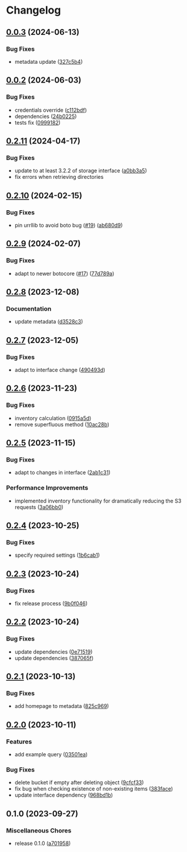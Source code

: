 # Changelog

## [0.0.3](https://github.com/deeporiginbio/snakemake-storage-plugin-deeporigin/compare/v0.0.2...v0.0.3) (2024-06-13)


### Bug Fixes

* metadata update ([327c5b4](https://github.com/deeporiginbio/snakemake-storage-plugin-deeporigin/commit/327c5b49c7bcaa14274612005938cf1290585a12))

## [0.0.2](https://github.com/formiclabs/snakemake-storage-plugin-deeporigin/compare/v0.0.1...v0.0.2) (2024-06-03)


### Bug Fixes

* credentials override ([c112bdf](https://github.com/formiclabs/snakemake-storage-plugin-deeporigin/commit/c112bdfd933a5b0644c7b1ea884c8e2218dc0020))
* dependencies ([24b0225](https://github.com/formiclabs/snakemake-storage-plugin-deeporigin/commit/24b0225a61e379d2d8cb808a9e0188188b23d9a1))
* tests fix ([0999182](https://github.com/formiclabs/snakemake-storage-plugin-deeporigin/commit/09991824b70837fc2d7ee586be667bfdaf36d5dc))

## [0.2.11](https://github.com/snakemake/snakemake-storage-plugin-s3/compare/v0.2.10...v0.2.11) (2024-04-17)


### Bug Fixes

* update to at least 3.2.2 of storage interface ([a0bb3a5](https://github.com/snakemake/snakemake-storage-plugin-s3/commit/a0bb3a5faadef23ac030cd01505327c8fc7cc897))
* fix errors when retrieving directories

## [0.2.10](https://github.com/snakemake/snakemake-storage-plugin-s3/compare/v0.2.9...v0.2.10) (2024-02-15)


### Bug Fixes

* pin urrllib to avoid boto bug ([#19](https://github.com/snakemake/snakemake-storage-plugin-s3/issues/19)) ([ab680d9](https://github.com/snakemake/snakemake-storage-plugin-s3/commit/ab680d9a745aaf018d98b2eed38246e39e0a646d))

## [0.2.9](https://github.com/snakemake/snakemake-storage-plugin-s3/compare/v0.2.8...v0.2.9) (2024-02-07)


### Bug Fixes

* adapt to newer botocore ([#17](https://github.com/snakemake/snakemake-storage-plugin-s3/issues/17)) ([77d789a](https://github.com/snakemake/snakemake-storage-plugin-s3/commit/77d789a2f642322896e2abe68307de4ce3c732f9))

## [0.2.8](https://github.com/snakemake/snakemake-storage-plugin-s3/compare/v0.2.7...v0.2.8) (2023-12-08)


### Documentation

* update metadata ([d3528c3](https://github.com/snakemake/snakemake-storage-plugin-s3/commit/d3528c3d981b04a95ae5bf3a52c3811c196d91df))

## [0.2.7](https://github.com/snakemake/snakemake-storage-plugin-s3/compare/v0.2.6...v0.2.7) (2023-12-05)


### Bug Fixes

* adapt to interface change ([490493d](https://github.com/snakemake/snakemake-storage-plugin-s3/commit/490493dab38bc3900cc19f78b4a2d07d72666155))

## [0.2.6](https://github.com/snakemake/snakemake-storage-plugin-s3/compare/v0.2.5...v0.2.6) (2023-11-23)


### Bug Fixes

* inventory calculation ([0915a5d](https://github.com/snakemake/snakemake-storage-plugin-s3/commit/0915a5d18caf3413cff1891dddd32dff674b2f81))
* remove superfluous method ([10ac28b](https://github.com/snakemake/snakemake-storage-plugin-s3/commit/10ac28ba7b57ab565a278c2df00e4b9d8a9a002a))

## [0.2.5](https://github.com/snakemake/snakemake-storage-plugin-s3/compare/v0.2.4...v0.2.5) (2023-11-15)


### Bug Fixes

* adapt to changes in interface ([2ab1c31](https://github.com/snakemake/snakemake-storage-plugin-s3/commit/2ab1c313107523e6778e61617c8864f9074ed0fc))


### Performance Improvements

* implemented inventory functionality for dramatically reducing the S3 requests ([3a06bb0](https://github.com/snakemake/snakemake-storage-plugin-s3/commit/3a06bb0dc9a890a8734c7cff5989c138a2a657fc))

## [0.2.4](https://github.com/snakemake/snakemake-storage-plugin-s3/compare/v0.2.3...v0.2.4) (2023-10-25)


### Bug Fixes

* specify required settings ([1b6cab1](https://github.com/snakemake/snakemake-storage-plugin-s3/commit/1b6cab11950c5baae4c5930fe537ccc4215e7e19))

## [0.2.3](https://github.com/snakemake/snakemake-storage-plugin-s3/compare/v0.2.2...v0.2.3) (2023-10-24)


### Bug Fixes

* fix release process ([9b0f046](https://github.com/snakemake/snakemake-storage-plugin-s3/commit/9b0f046312cdb7caa09df89fd5e83eee77388f9d))

## [0.2.2](https://github.com/snakemake/snakemake-storage-plugin-s3/compare/v0.2.1...v0.2.2) (2023-10-24)


### Bug Fixes

* update dependencies ([0e71519](https://github.com/snakemake/snakemake-storage-plugin-s3/commit/0e71519ac2722d900edb29d48c1c1de30fd6f0ec))
* update dependencies ([387065f](https://github.com/snakemake/snakemake-storage-plugin-s3/commit/387065f0ae5b5142b5d84746d7900a15ada6344d))

## [0.2.1](https://github.com/snakemake/snakemake-storage-plugin-s3/compare/v0.2.0...v0.2.1) (2023-10-13)


### Bug Fixes

* add homepage to metadata ([825c969](https://github.com/snakemake/snakemake-storage-plugin-s3/commit/825c9693909097c590b8fbc6bf7ffb3b94d0ef4f))

## [0.2.0](https://github.com/snakemake/snakemake-storage-plugin-s3/compare/v0.1.0...v0.2.0) (2023-10-11)


### Features

* add example query ([03501ea](https://github.com/snakemake/snakemake-storage-plugin-s3/commit/03501eac385ffb8238e8f5a5265f2e7c1e44c1f1))


### Bug Fixes

* delete bucket if empty after deleting object ([9cfcf33](https://github.com/snakemake/snakemake-storage-plugin-s3/commit/9cfcf3384fcdf5a5ff8f08eeb111b9256885f460))
* fix bug when checking existence of non-existing items ([383face](https://github.com/snakemake/snakemake-storage-plugin-s3/commit/383faceb5c294de6ce2988008a70e31e7156e3dd))
* update interface dependency ([968bd1b](https://github.com/snakemake/snakemake-storage-plugin-s3/commit/968bd1b65b9c7a6b522eecf92925ad3fc543fb50))

## 0.1.0 (2023-09-27)


### Miscellaneous Chores

* release 0.1.0 ([a701958](https://github.com/snakemake/snakemake-storage-plugin-s3/commit/a701958e05e46fb251299806c74d6a3ed52e7c93))
